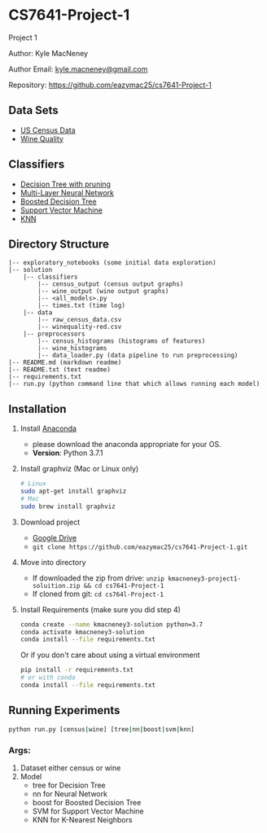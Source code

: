 # CS7641-Project-1
Project 1

Author: Kyle MacNeney

Author Email: kyle.macneney@gmail.com

Repository: https://github.com/eazymac25/cs7641-Project-1

## Data Sets

- [US Census Data](https://www.kaggle.com/uciml/adult-census-income)
- [Wine Quality](https://www.kaggle.com/uciml/red-wine-quality-cortez-et-al-2009)

## Classifiers
- [Decision Tree with pruning](https://scikit-learn.org/stable/modules/generated/sklearn.tree.DecisionTreeClassifier.html)
- [Multi-Layer Neural Network](https://scikit-learn.org/stable/modules/generated/sklearn.neural_network.MLPClassifier.html)
- [Boosted Decision Tree](https://scikit-learn.org/stable/modules/generated/sklearn.ensemble.AdaBoostClassifier.html)
- [Support Vector Machine](https://scikit-learn.org/stable/modules/generated/sklearn.svm.SVC.html)
- [KNN](https://scikit-learn.org/stable/modules/generated/sklearn.neighbors.KNeighborsClassifier.html)

## Directory Structure
```
|-- exploratory_notebooks (some initial data exploration)
|-- solution
    |-- classifiers
        |-- census_output (census output graphs)
        |-- wine_output (wine output graphs)
        |-- <all_models>.py
        |-- times.txt (time log)
    |-- data
        |-- raw_census_data.csv
        |-- winequality-red.csv
    |-- preprocessors
        |-- census_histograms (histograms of features)
        |-- wine_histograms
        |-- data_loader.py (data pipeline to run preprocessing)
|-- README.md (markdown readme)
|-- README.txt (text readme)
|-- requirements.txt
|-- run.py (python command line that which allows running each model)
```

## Installation

1. Install [Anaconda](https://www.anaconda.com/)
    - please download the anaconda appropriate for your OS.
    - **Version**: Python 3.7.1

2. Install graphviz (Mac or Linux only)

    ```bash
    # Linux
    sudo apt-get install graphviz
    # Mac 
    sudo brew install graphviz
    ```

3. Download project

    - [Google Drive](https://drive.google.com/file/d/1n6YWpt0A9GJQEYdeehC8o6DHYNy9kTYz/view?usp=sharing)
    - `git clone https://github.com/eazymac25/cs7641-Project-1.git`

4. Move into directory
    - If downloaded the zip from drive: `unzip kmacneney3-project1-soluition.zip && cd cs7641-Project-1`
    - If cloned from git: `cd cs764l-Project-1`
    
5. Install Requirements (make sure you did step 4)

    ```bash
    conda create --name kmacneney3-solution python=3.7
    conda activate kmacneney3-solution
    conda install --file requirements.txt
    ```
    Or if you don't care about using a virtual environment
    ```bash
    pip install -r requirements.txt
    # or with conda
    conda install --file requirements.txt
    ```
    
## Running Experiments

```bash
python run.py [census|wine] [tree|nn|boost|svm|knn]
```
### Args:
1. Dataset either census or wine
2. Model
    - tree for Decision Tree
    - nn for Neural Network
    - boost for Boosted Decision Tree
    - SVM for Support Vector Machine
    - KNN for K-Nearest Neighbors